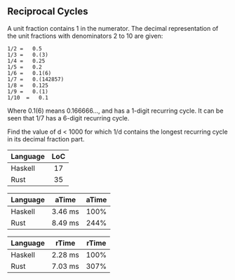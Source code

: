 Reciprocal Cycles
-----------------

A unit fraction contains 1 in the numerator. The decimal representation of the
unit fractions with denominators 2 to 10 are given:

    1/2 =   0.5
    1/3 =   0.(3)
    1/4 =   0.25
    1/5 =   0.2
    1/6 =   0.1(6)
    1/7 =   0.(142857)
    1/8 =   0.125
    1/9 =   0.(1)
    1/10  =   0.1

Where 0.1(6) means 0.166666..., and has a 1-digit recurring cycle. It can be
seen that 1/7 has a 6-digit recurring cycle.

Find the value of d < 1000 for which 1/d contains the longest recurring cycle
in its decimal fraction part.

Language | LoC
--- | :---:
Haskell | 17
Rust | 35

Language | aTime | aTime
--- | :---: | :---:
Haskell | 3.46 ms | 100%
Rust | 8.49 ms | 244%

Language | rTime | rTime
--- | :---: | :---:
Haskell | 2.28 ms | 100%
Rust | 7.03 ms | 307%
